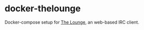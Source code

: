 # docker-thelounge

Docker-compose setup for [The Lounge](https://thelounge.chat), an web-based IRC client.
